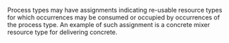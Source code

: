 Process types may have assignments indicating re-usable resource types for which occurrences may be consumed or occupied by occurrences of the process type. An example of such assignment is a concrete mixer resource type for delivering concrete.
